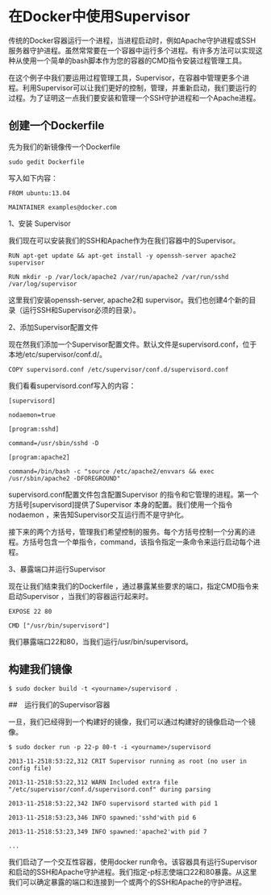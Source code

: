 # 在Docker中使用Supervisor

传统的Docker容器运行一个进程，当进程启动时，例如Apache守护进程或SSH服务器守护进程。虽然常常要在一个容器中运行多个进程。有许多方法可以实现这种从使用一个简单的bash脚本作为您的容器的CMD指令安装过程管理工具。

在这个例子中我们要运用过程管理工具，Supervisor，在容器中管理更多个进程。利用Supervisor可以让我们更好的控制，管理，并重新启动，我们要运行的过程。为了证明这一点我们要安装和管理一个SSH守护进程和一个Apache进程。

## 创建一个Dockerfile

先为我们的新镜像传一个Dockerfile

	sudo gedit Dockerfile

写入如下内容：
	
	FROM ubuntu:13.04
	
	MAINTAINER examples@docker.com

1、安装 Supervisor

我们现在可以安装我们的SSH和Apache作为在我们容器中的Supervisor。

	RUN apt-get update && apt-get install -y openssh-server apache2 supervisor
	
	RUN mkdir -p /var/lock/apache2 /var/run/apache2 /var/run/sshd /var/log/supervisor

这里我们安装openssh-server, apache2和 supervisor。我们也创建4个新的目录（运行SSH和Supervisor必须的目录）。

2、添加Supervisor配置文件

现在然我们添加一个Supervisor配置文件。默认文件是supervisord.conf，位于本地/etc/supervisor/conf.d/。

	COPY supervisord.conf /etc/supervisor/conf.d/supervisord.conf

我们看看supervisord.conf写入的内容：

	[supervisord]
	
	nodaemon=true
	
	[program:sshd]
	
	command=/usr/sbin/sshd -D
	
	[program:apache2]
	
	command=/bin/bash -c "source /etc/apache2/envvars && exec /usr/sbin/apache2 -DFOREGROUND"

supervisord.conf配置文件包含配置Supervisor 的指令和它管理的进程。第一个方括号[supervisord]提供了Supervisor 本身的配置。我们使用一个指令nodaemon ，来告知Supervisor交互运行而不是守护化。

接下来的两个方括号，管理我们希望控制的服务。每个方括号控制一个分离的进程。方括号包含一个单指令，command，该指令指定一条命令来运行启动每个进程。

3、暴露端口并运行Supervisor

现在让我们结束我们的Dockerfile ，通过暴露某些要求的端口，指定CMD指令来启动Supervisor ，当我们的容器运行起来时。

	EXPOSE 22 80
	
	CMD ["/usr/bin/supervisord"]

我们暴露端口22和80，当我们运行/usr/bin/supervisord。

## 构建我们镜像

	$ sudo docker build -t <yourname>/supervisord .

##　运行我们的Supervisor容器

一旦，我们已经得到一个构建好的镜像，我们可以通过构建好的镜像启动一个镜像。

	$ sudo docker run -p 22-p 80-t -i <yourname>/supervisord
	
	2013-11-2518:53:22,312 CRIT Supervisor running as root (no user in config file)
	
	2013-11-2518:53:22,312 WARN Included extra file "/etc/supervisor/conf.d/supervisord.conf" during parsing
	
	2013-11-2518:53:22,342 INFO supervisord started with pid 1
	
	2013-11-2518:53:23,346 INFO spawned:'sshd'with pid 6
	
	2013-11-2518:53:23,349 INFO spawned:'apache2'with pid 7
	
	...

我们启动了一个交互性容器，使用docker run命令。该容器具有运行Supervisor和启动的SSH和Apache守护进程。我们指定-p标志使端口22和80暴露。从这里我们可以确定暴露的端口和连接到一个或两个的SSH和Apache的守护进程。